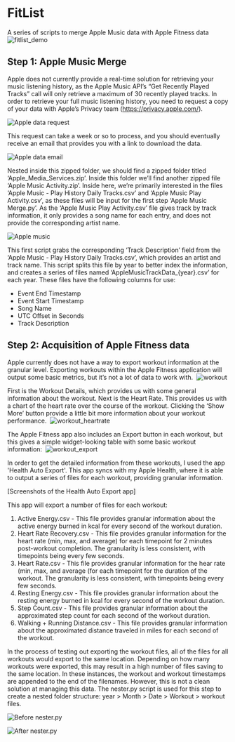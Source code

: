 # FitList
A series of scripts to merge Apple Music data with Apple Fitness data
![fitlist_demo](https://github.com/dmatica/fitlist/assets/4794041/75f8504f-0721-4c3d-8fb2-04839d4a9273)

## Step 1: Apple Music Merge

Apple does not currently provide a real-time solution for retrieving your music listening history, as the Apple Music API’s “Get Recently Played Tracks” call will only retrieve a maximum of 30 recently played tracks. In order to retrieve your full music listening history, you need to request  a copy of your data with Apple’s Privacy team (https://privacy.apple.com/).

![Apple data request](https://github.com/dmatica/fitlist/assets/4794041/d08b3bd8-f9a6-4302-974b-ac982aeec266)

This request can take a week or so to process, and you should eventually receive an email that provides you with a link to download the data.

![Apple data email](https://github.com/dmatica/fitlist/assets/4794041/2b852feb-86e7-486a-bc15-067b3e6aebcc)

Nested inside this zipped folder, we should find a zipped folder titled ‘Apple_Media_Services.zip’. Inside this folder we’ll find another zipped file ‘Apple Music Activity.zip’. Inside here, we’re primarily interested in the files ‘Apple Music - Play History Daily Tracks.csv’ and ‘Apple Music Play Activity.csv’, as these files will be input for the first step ‘Apple Music Merge.py’. As the ‘Apple Music Play Activity.csv’ file gives track by track information, it only provides a song name for each entry, and does not provide the corresponding artist name.

![Apple music](https://github.com/dmatica/fitlist/assets/4794041/14d3ce5d-cffb-4aca-aa2b-ee5a9daae6c0)

This first script grabs the corresponding ‘Track Description’ field from the ‘Apple Music - Play History Daily Tracks.csv’, which provides an artist and track name. This script splits this file by year to better index the information, and creates a series of files named ‘AppleMusicTrackData_{year}.csv’ for each year. These files have the following columns for use:
- Event End Timestamp
- Event Start Timestamp
- Song Name
- UTC Offset in Seconds
- Track Description


## Step 2: Acquisition of Apple Fitness data

Apple currently does not have a way to export workout information at the granular level. Exporting workouts within the Apple Fitness application will output some basic metrics, but it’s not a lot of data to work with.
﻿
 ![workout](https://github.com/dmatica/fitlist/assets/4794041/61cdd95b-0d3a-4050-ba10-f3767f7d67d4)

First is the Workout Details, which provides us with some general information about the workout. Next is the Heart Rate. This provides us with a chart of the heart rate over the course of the workout. Clicking the ‘Show More’ button provide a little bit more information about your workout performance.
﻿
 ![workout_heartrate](https://github.com/dmatica/fitlist/assets/4794041/4c8f8467-cd13-49ec-8441-e789aef6e99c)
 
The Apple Fitness app also includes an Export button in each workout, but this gives a simple widget-looking table with some basic workout information:
﻿
 ![workout_export](https://github.com/dmatica/fitlist/assets/4794041/6a8beb17-1dfb-4731-8569-d640a627bedf)

 In order to get the detailed information from these workouts, I used the app 'Health Auto Export'. This app syncs with my Apple Health, where it is able to output a series of files for each workout, providing granular information.

[Screenshots of the Health Auto Export app]

This app will export a number of files for each workout:
1. Active Energy.csv - This file provides granular information about the active energy burned in kcal for every second of the workout duration.
2. Heart Rate Recovery.csv - This file provides granular information for the heart rate (min, max, and average) for each timepoint for 2 minutes post-workout completion. The granularity is less consistent, with timepoints being every few seconds.
3. Heart Rate.csv - This file provides granular information for the hear rate (min, max, and average (for each timepoint for the duration of the workout. The granularity is less consistent, with timepoints being every few seconds. 
4. Resting Energy.csv - This file provides granular information about the resting energy burned in kcal for every second of the workout duration.
5. Step Count.csv - This file provides granular information about the approximated step count for each second of the workout duration.
6. Walking + Running Distance.csv - This file provides granular information about the approximated distance traveled in miles for each second of the workout.
	
In the process of testing out exporting the workout files, all of the files for all workouts would export to the same location. Depending on how many workouts were exported, this may result in a high number of files saving to the same location. In these instances, the workout and workout timestamps are appended to the end of the filenames. However, this is not a clean solution at managing this data. The nester.py script is used for this step to create a nested folder structure: year > Month > Date > Workout > workout files.

![Before nester.py](https://github.com/dmatica/fitlist/assets/4794041/d2fe06a1-8b40-4162-a9df-9feca56ede41)

![After nester.py](https://github.com/dmatica/fitlist/assets/4794041/70271630-78be-4531-bfdc-e25829753c8c)

